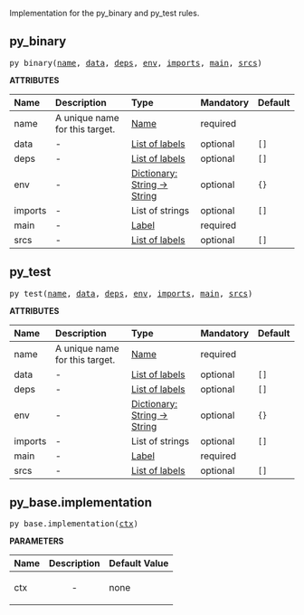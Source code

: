 <!-- Generated with Stardoc: http://skydoc.bazel.build -->

Implementation for the py_binary and py_test rules.

<a id="py_binary"></a>

## py_binary

<pre>
py_binary(<a href="#py_binary-name">name</a>, <a href="#py_binary-data">data</a>, <a href="#py_binary-deps">deps</a>, <a href="#py_binary-env">env</a>, <a href="#py_binary-imports">imports</a>, <a href="#py_binary-main">main</a>, <a href="#py_binary-srcs">srcs</a>)
</pre>



**ATTRIBUTES**


| Name  | Description | Type | Mandatory | Default |
| :------------- | :------------- | :------------- | :------------- | :------------- |
| <a id="py_binary-name"></a>name |  A unique name for this target.   | <a href="https://bazel.build/concepts/labels#target-names">Name</a> | required |  |
| <a id="py_binary-data"></a>data |  -   | <a href="https://bazel.build/concepts/labels">List of labels</a> | optional | <code>[]</code> |
| <a id="py_binary-deps"></a>deps |  -   | <a href="https://bazel.build/concepts/labels">List of labels</a> | optional | <code>[]</code> |
| <a id="py_binary-env"></a>env |  -   | <a href="https://bazel.build/rules/lib/dict">Dictionary: String -> String</a> | optional | <code>{}</code> |
| <a id="py_binary-imports"></a>imports |  -   | List of strings | optional | <code>[]</code> |
| <a id="py_binary-main"></a>main |  -   | <a href="https://bazel.build/concepts/labels">Label</a> | required |  |
| <a id="py_binary-srcs"></a>srcs |  -   | <a href="https://bazel.build/concepts/labels">List of labels</a> | optional | <code>[]</code> |


<a id="py_test"></a>

## py_test

<pre>
py_test(<a href="#py_test-name">name</a>, <a href="#py_test-data">data</a>, <a href="#py_test-deps">deps</a>, <a href="#py_test-env">env</a>, <a href="#py_test-imports">imports</a>, <a href="#py_test-main">main</a>, <a href="#py_test-srcs">srcs</a>)
</pre>



**ATTRIBUTES**


| Name  | Description | Type | Mandatory | Default |
| :------------- | :------------- | :------------- | :------------- | :------------- |
| <a id="py_test-name"></a>name |  A unique name for this target.   | <a href="https://bazel.build/concepts/labels#target-names">Name</a> | required |  |
| <a id="py_test-data"></a>data |  -   | <a href="https://bazel.build/concepts/labels">List of labels</a> | optional | <code>[]</code> |
| <a id="py_test-deps"></a>deps |  -   | <a href="https://bazel.build/concepts/labels">List of labels</a> | optional | <code>[]</code> |
| <a id="py_test-env"></a>env |  -   | <a href="https://bazel.build/rules/lib/dict">Dictionary: String -> String</a> | optional | <code>{}</code> |
| <a id="py_test-imports"></a>imports |  -   | List of strings | optional | <code>[]</code> |
| <a id="py_test-main"></a>main |  -   | <a href="https://bazel.build/concepts/labels">Label</a> | required |  |
| <a id="py_test-srcs"></a>srcs |  -   | <a href="https://bazel.build/concepts/labels">List of labels</a> | optional | <code>[]</code> |


<a id="py_base.implementation"></a>

## py_base.implementation

<pre>
py_base.implementation(<a href="#py_base.implementation-ctx">ctx</a>)
</pre>



**PARAMETERS**


| Name  | Description | Default Value |
| :------------- | :------------- | :------------- |
| <a id="py_base.implementation-ctx"></a>ctx |  <p align="center"> - </p>   |  none |


